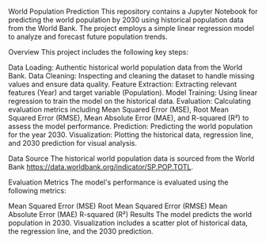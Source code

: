 World Population Prediction
This repository contains a Jupyter Notebook for predicting the world population by 2030 using historical population data from the World Bank. The project employs a simple linear regression model to analyze and forecast future population trends.

Overview
This project includes the following key steps:

Data Loading: Authentic historical world population data from the World Bank.
Data Cleaning: Inspecting and cleaning the dataset to handle missing values and ensure data quality.
Feature Extraction: Extracting relevant features (Year) and target variable (Population).
Model Training: Using linear regression to train the model on the historical data.
Evaluation: Calculating evaluation metrics including Mean Squared Error (MSE), Root Mean Squared Error (RMSE), Mean Absolute Error (MAE), and R-squared (R²) to assess the model performance.
Prediction: Predicting the world population for the year 2030.
Visualization: Plotting the historical data, regression line, and 2030 prediction for visual analysis.

Data Source
The historical world population data is sourced from the World Bank https://data.worldbank.org/indicator/SP.POP.TOTL.

Evaluation Metrics
The model's performance is evaluated using the following metrics:

Mean Squared Error (MSE)
Root Mean Squared Error (RMSE)
Mean Absolute Error (MAE)
R-squared (R²)
Results
The model predicts the world population in 2030.
Visualization includes a scatter plot of historical data, the regression line, and the 2030 prediction.
